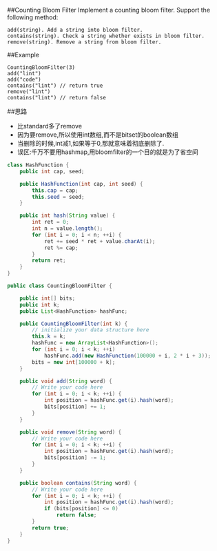 ##Counting Bloom Filter
	Implement a counting bloom filter. Support the following method:

	add(string). Add a string into bloom filter.
	contains(string). Check a string whether exists in bloom filter.
	remove(string). Remove a string from bloom filter.
##Example

	CountingBloomFilter(3)
	add("lint")
	add("code")
	contains("lint") // return true
	remove("lint")
	contains("lint") // return false

##思路
- 比standard多了remove
- 因为要remove,所以使用int数组,而不是bitset的boolean数组
- 当删除的时候,int减1,如果等于0,那就意味着彻底删除了.
- 误区:千万不要用hashmap,用bloomfilter的一个目的就是为了省空间


```java
class HashFunction {
    public int cap, seed;

    public HashFunction(int cap, int seed) {
        this.cap = cap;
        this.seed = seed;
    }

    public int hash(String value) {
        int ret = 0;
        int n = value.length();
        for (int i = 0; i < n; ++i) {
            ret += seed * ret + value.charAt(i);
            ret %= cap;
        }
        return ret;
    }
}

public class CountingBloomFilter {

    public int[] bits;
    public int k;
    public List<HashFunction> hashFunc;

    public CountingBloomFilter(int k) {
        // initialize your data structure here
        this.k = k;
        hashFunc = new ArrayList<HashFunction>();
        for (int i = 0; i < k; ++i)
            hashFunc.add(new HashFunction(100000 + i, 2 * i + 3));
        bits = new int[100000 + k];
    }

    public void add(String word) {
        // Write your code here
        for (int i = 0; i < k; ++i) {
            int position = hashFunc.get(i).hash(word);
            bits[position] += 1;
        }
    }

    public void remove(String word) {
        // Write your code here
        for (int i = 0; i < k; ++i) {
            int position = hashFunc.get(i).hash(word);
            bits[position] -= 1;
        }
    }

    public boolean contains(String word) {
        // Write your code here
        for (int i = 0; i < k; ++i) {
            int position = hashFunc.get(i).hash(word);
            if (bits[position] <= 0)
                return false;
        }
        return true;
    }
}
```
